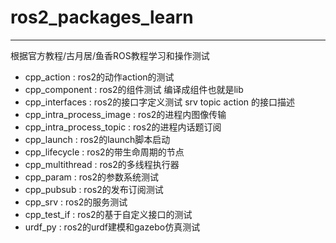 # ros2_packages_learn
---
根据官方教程/古月居/鱼香ROS教程学习和操作测试

- cpp_action : ros2的动作action的测试
- cpp_component : ros2的组件测试 编译成组件也就是lib
- cpp_interfaces : ros2的接口字定义测试 srv topic action 的接口描述
- cpp_intra_process_image : ros2的进程内图像传输
- cpp_intra_process_topic : ros2的进程内话题订阅
- cpp_launch : ros2的launch脚本启动
- cpp_lifecycle : ros2的带生命周期的节点
- cpp_multithread : ros2的多线程执行器
- cpp_param : ros2的参数系统测试
- cpp_pubsub : ros2的发布订阅测试
- cpp_srv : ros2的服务测试
- cpp_test_if : ros2的基于自定义接口的测试
- urdf_py : ros2的urdf建模和gazebo仿真测试
